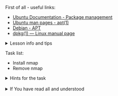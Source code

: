 First of all - useful links:

- [Ubuntu Documentation - Package management](https://ubuntu.com/server/docs/package-management)
- [Ubuntu man pages - apt(1)](https://manpages.ubuntu.com/manpages/xenial/man8/apt.8.html)
- [Debian - APT](https://wiki.debian.org/Apt)
- [dpkg(1) — Linux manual page](https://man7.org/linux/man-pages/man1/dpkg.1.html)

<details><summary>Lesson info and tips</summary>
<pre>
<b>Install a Package:</b>
  sudo apt install nmap<br>
<b>Remove a Package:</b>
  sudo apt remove nmap<br>
<b>Update the package index:</b>
  sudo apt update<br>
<b>Upgrade packages:</b>
  sudo apt upgrade
</pre>
</details>

Task list:
- Install nmap
- Remove nmap

<details><summary>Hints for the task</summary>
<pre>
<strong>Task 1:</strong>
  $ sudo apt install nmap
<br>
<strong>Task 2:</strong>
  $ sudo apt remove nmap
</pre>
</details>
<br>
<details><summary>If You have read all and understood</summary>
<pre>
`touch IReadAllAndUndnderstood`{{exec}}
</pre>
